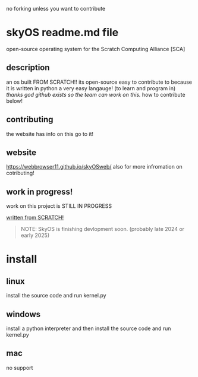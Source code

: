 no forking unless you want to contribute

# skyOS readme.md file
open-source operating system for the Scratch Computing Alliance [SCA]

## description
an os built FROM SCRATCH!! its open-source easy to contribute
to because it is written in python a very easy langauge! (to learn and program in)
*thanks god github exists so the team can work on this.*
how to contribute below!

## contributing
the website has info on this go to it!

## website
https://webbrowser11.github.io/skyOSweb/
also for more infromation on cotributing!

## work in progress!
work on this project is STILL IN PROGRESS

<ins>written from SCRATCH!<ins>
 
>NOTE: SkyOS is finishing devlopment soon. (probably late 2024 or early 2025)

# install
## linux
install the source code and run kernel.py
## windows
install a python interpreter and then install the source code and run kernel.py
## mac
no support
